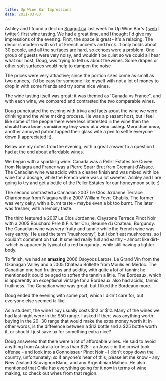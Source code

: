 ```yaml
---
title: Up Wine Bar Impressions
date: 2011-03-03
---
```



Ashley and I found a deal on [Snaggit.ca](http://snaggit.ca/) last week for Up Wine Bar's ( [web](http://upwinebar.ca/) | [twitter](http://twitter.com/#!/upwinebar)) first wine tasting. We had a great time, and I thought I'd give my impressions of the evening. First, the space is great - it's a relaxing. The decor is modern with sort of French accents and brick. It only holds about 30 people, and all the surfaces are hard, so echoes were a problem. One group of guests were very noisy, and wouldn't be quiet so we could all hear what our host, Doug, was trying to tell us about the wines. Some drapes or other soft surfaces would help to dampen the noise.

The prices were very attractive; since the portion sizes come as small as two ounces, it'd be easy for someone like myself with not a lot of money to drop in with some friends and try some nice wines.

The wine tasting itself was great; it was themed as "Canada vs France", and with each wine, we compared and contrasted the two comparable wines.

Doug punctuated the evening with trivia and facts about the wine we were drinking and the wine making process. He was a pleasant host, but I feel like some of the people there were less interested in the wine then the should have been, considering they were at a wine tasting. More than once, another annoyed patron tapped their glass with a pen to settle everyone down (I appreciated it).

Below are my notes from the evening, with a great answer to a question I had at the end about affordable wines.

We began with a sparkling wine. Canada was a Peller Estates Ice Cuvee from Naiagra and France was a Pierre Sparr Brut from Cremant d'Alsace. The Canadian wine was acidic with a cleaner finish and was mixed with ice wine for a dosage, while the French wine was a lot sweeter. Ashley and I are going to try and get a bottle of the Peller Estates for our honeymoon suite :)

The second contrasted a Canadian 2007 Le Clos Jordanne Terrace Chardonnay from Niagara with a 2007 William Fevre Chablis. The former was very oaky, with a burnt taste - maybe even a bit too burnt. The later was fresher, with a lemony taste.

The third featured a 2007 Le Clos Jordanne, Claystone Terrace Pinot Noir with a 2005 Bouchard Pere & Fils 1er Cru, Beaune du Château, Burgundy. The Canadian wine was very fruity and tannic while the French wine was very earthy. He used the term "mushroomy", but I don't eat mushrooms, so I couldn't comment on that. It smelled really full and earthy - almost like dirt- &nbsp;which is apparently typical of a red burgundy , while still having a lighter body.

To finish, we had an **amazing** 2006 Osoyoos Larose, Le Grand Vin from the Okanagan Valley and a 2005&nbsp;Château Brillette from Moulis en Médoc. The Canadian one had fruitiness and acidity, with quite a lot of tannin; he mentioned it could be aged to soften the tannin a little. The Bordeaux, which is apparently an exceptional vintage for a Bordeaux, also had acidic, tannic fruitiness. The Canadian wine was great, but I liked the Bordeaux more.

Doug ended the evening with some port, which I didn't care for, but everyone else seemed to like.

As a student, the wine I buy usually costs $12 or $13. Many of the wines we had last night were in the $50 range. I asked if there was anything worth buying in the $20-$30 range that would make the extra money worth it; in other words, is the difference between a $12 bottle and a $25 bottle worth it, or should I just save up for something extra nice?

Doug answered that there were a lot of affordable wines. He said to avoid anything from Australia for less than $25 - an Aussie in the crowd took offense - and look into a&nbsp;Connoisseur Pinot Noir - I didn't copy down the country, unfortunately, so if anyone's hear of this, please let me know - any New Zealand Sauvignon Blanc, and any&nbsp;Argentinian&nbsp;Malbec. He also mentioned that Chile has everything going for it now in terms of wine making, so check out wines from that region.


  